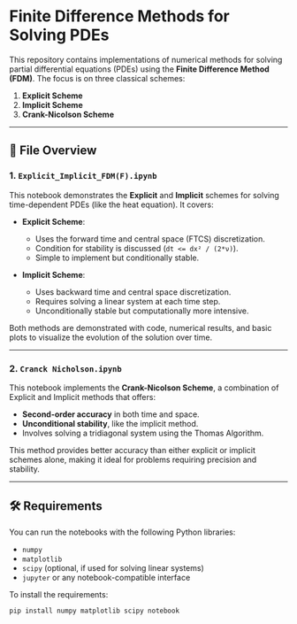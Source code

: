 # Finite Difference Methods for Solving PDEs

This repository contains implementations of numerical methods for solving partial differential equations (PDEs) using the **Finite Difference Method (FDM)**. The focus is on three classical schemes:

1. **Explicit Scheme**
2. **Implicit Scheme**
3. **Crank-Nicolson Scheme**

---

## 📘 File Overview

### 1. `Explicit_Implicit_FDM(F).ipynb`

This notebook demonstrates the **Explicit** and **Implicit** schemes for solving time-dependent PDEs (like the heat equation). It covers:

- **Explicit Scheme**:
  - Uses the forward time and central space (FTCS) discretization.
  - Condition for stability is discussed (`dt <= dx² / (2*ν)`).
  - Simple to implement but conditionally stable.

- **Implicit Scheme**:
  - Uses backward time and central space discretization.
  - Requires solving a linear system at each time step.
  - Unconditionally stable but computationally more intensive.

Both methods are demonstrated with code, numerical results, and basic plots to visualize the evolution of the solution over time.

---

### 2. `Cranck Nicholson.ipynb`

This notebook implements the **Crank-Nicolson Scheme**, a combination of Explicit and Implicit methods that offers:

- **Second-order accuracy** in both time and space.
- **Unconditional stability**, like the implicit method.
- Involves solving a tridiagonal system using the Thomas Algorithm.

This method provides better accuracy than either explicit or implicit schemes alone, making it ideal for problems requiring precision and stability.

---

## 🛠️ Requirements

You can run the notebooks with the following Python libraries:

- `numpy`
- `matplotlib`
- `scipy` (optional, if used for solving linear systems)
- `jupyter` or any notebook-compatible interface

To install the requirements:
```bash
pip install numpy matplotlib scipy notebook
